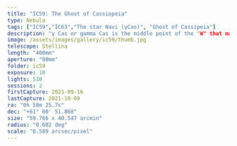 ```yaml
---
title: "IC59: The Ghost of Cassiopeia"
type: Nebula
tags: ["IC59","IC63","The star Navi (γCas)", "Ghost of Cassipeia"]
description: "γ Cas or gamma Cas is the middle point of the "W" that makes up the constellation Cassiopeia. It is a rapidly spinning variable star that is incredibly bright. It dominates the scene and overpowers the delicate, faint reflection nebula nearby designed IC59 and named, "The Ghost of Cassiopeia." It took me over 500 exposures to draw out the detail of this elusive nebula."
image: /assets/images/gallery/ic59/thumb.jpg
telescope: Stellina
length: "400mm"
aperture: "80mm"
folder: ic59
exposure: 10
lights: 510
sessions: 2
firstCapture: 2021-09-16
lastCapture: 2021-10-09
ra: "0h 58m 25.7s"
dec: "+61° 00' 51.868"
size: "59.766 x 40.547 arcmin"
radius: "0.602 deg"
scale: "0.589 arcsec/pixel"
---
```

